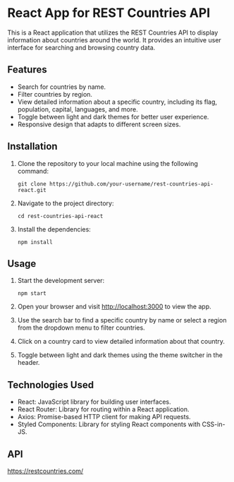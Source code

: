 # React App for REST Countries API

This is a React application that utilizes the REST Countries API to display information about countries around the world. It provides an intuitive user interface for searching and browsing country data.

## Features

- Search for countries by name.
- Filter countries by region.
- View detailed information about a specific country, including its flag, population, capital, languages, and more.
- Toggle between light and dark themes for better user experience.
- Responsive design that adapts to different screen sizes.

## Installation

1. Clone the repository to your local machine using the following command:

   ```
   git clone https://github.com/your-username/rest-countries-api-react.git
   ```

2. Navigate to the project directory:

   ```
   cd rest-countries-api-react
   ```

3. Install the dependencies:

   ```
   npm install
   ```

## Usage

1. Start the development server:

   ```
   npm start
   ```

2. Open your browser and visit [http://localhost:3000](http://localhost:3000) to view the app.

3. Use the search bar to find a specific country by name or select a region from the dropdown menu to filter countries.

4. Click on a country card to view detailed information about that country.

5. Toggle between light and dark themes using the theme switcher in the header.

## Technologies Used

- React: JavaScript library for building user interfaces.
- React Router: Library for routing within a React application.
- Axios: Promise-based HTTP client for making API requests.
- Styled Components: Library for styling React components with CSS-in-JS.

## API
https://restcountries.com/

